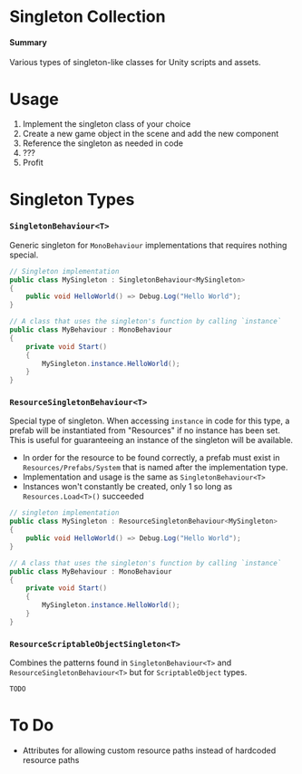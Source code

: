 # Singleton Collection
#### Summary
Various types of singleton-like classes for Unity scripts and assets.

# Usage
1. Implement the singleton class of your choice
2. Create a new game object in the scene and add the new component
3. Reference the singleton as needed in code
4. ???
5. Profit

# Singleton Types
### `SingletonBehaviour<T>`
Generic singleton for `MonoBehaviour` implementations that requires nothing special.
```c#
// Singleton implementation
public class MySingleton : SingletonBehaviour<MySingleton> 
{
    public void HelloWorld() => Debug.Log("Hello World");
}

// A class that uses the singleton's function by calling `instance`
public class MyBehaviour : MonoBehaviour
{
    private void Start()
    {
        MySingleton.instance.HelloWorld();
    }
} 
```

### `ResourceSingletonBehaviour<T>`
Special type of singleton. When accessing `instance` in code for this type, a prefab will be instantiated from "Resources" if no instance has been set. This is useful for guaranteeing an instance of the singleton will be available. 

- In order for the resource to be found correctly, a prefab must exist in `Resources/Prefabs/System` that is named after the implementation type.
- Implementation and usage is the same as `SingletonBehaviour<T>`
- Instances won't constantly be created, only 1 so long as `Resources.Load<T>()` succeeded

```c#
// singleton implementation
public class MySingleton : ResourceSingletonBehaviour<MySingleton>
{
    public void HelloWorld() => Debug.Log("Hello World");
}

// A class that uses the singleton's function by calling `instance`
public class MyBehaviour : MonoBehaviour
{
    private void Start()
    {
        MySingleton.instance.HelloWorld();
    }
} 
```

### `ResourceScriptableObjectSingleton<T>`
Combines the patterns found in `SingletonBehaviour<T>` and `ResourceSingletonBehaviour<T>` but for `ScriptableObject` types.

```c#
TODO
```

# To Do
- Attributes for allowing custom resource paths instead of hardcoded resource paths